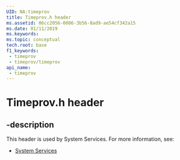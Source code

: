```yaml
---
UID: NA:timeprov
title: Timeprov.h header
ms.assetid: 06cc2056-0006-3b56-8ad9-ae54cf342a15
ms.date: 01/11/2019
ms.keywords: 
ms.topic: conceptual
tech.root: base
f1_keywords:
 - timeprov
 - timeprov/timeprov
api_name:
 - timeprov
---
```


# Timeprov.h header


## -description

This header is used by System Services. For more information, see:

- [System Services](../_base/index.md)

